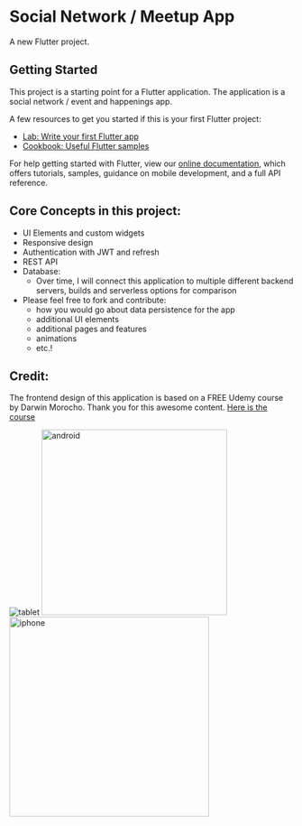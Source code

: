 # Social Network / Meetup App

A new Flutter project.

## Getting Started

This project is a starting point for a Flutter application.
The application is a social network / event and happenings app.

A few resources to get you started if this is your first Flutter project:

- [Lab: Write your first Flutter app](https://flutter.dev/docs/get-started/codelab)
- [Cookbook: Useful Flutter samples](https://flutter.dev/docs/cookbook)

For help getting started with Flutter, view our
[online documentation](https://flutter.dev/docs), which offers tutorials,
samples, guidance on mobile development, and a full API reference.

## Core Concepts in this project:

- UI Elements and custom widgets
- Responsive design
- Authentication with JWT and refresh
- REST API
- Database:
  - Over time, I will connect this application to multiple different backend servers, builds and serverless options for comparison
- Please feel free to fork and contribute: 
     - how you would go about data persistence for the app
     - additional UI elements
     - additional pages and features
     - animations
     - etc.!

## Credit:

The frontend design of this application is based on a FREE Udemy course by Darwin Morocho. Thank you for this awesome content.
[Here is the course](https://www.udemy.com/course/servicios-rest-con-flutter-y-refresh-tokens/)

![tablet](https://user-images.githubusercontent.com/83217372/117293944-0c27b180-ae40-11eb-9ec0-27dd6377af3d.png)
<img width="329" alt="android" src="https://user-images.githubusercontent.com/83217372/117293945-0d58de80-ae40-11eb-91c1-3eba7b6086e9.png">
<img width="354" alt="iphone" src="https://user-images.githubusercontent.com/83217372/117293951-0fbb3880-ae40-11eb-9a2b-6b68b258d588.png">

